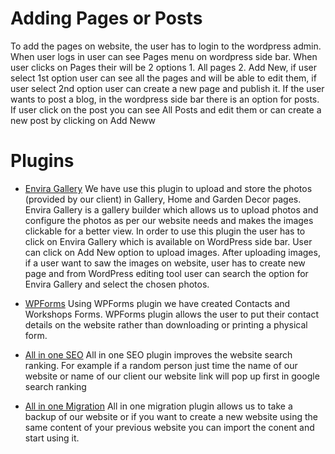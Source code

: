 # Adding Pages or Posts

To add the pages on website, the user has to login to the wordpress admin. When user logs in user can see Pages menu on wordpress side bar. When user clicks on Pages their will be 2 options 1. All pages 2. Add New, if user select 1st option user can see all the pages and will be able to edit them, if user select 2nd option user can create a new page and publish it. 
If the user wants to post a blog, in the wordpress side bar there is an option for posts. If user click on the post you can see All Posts and edit them or can create a new post by clicking on Add Neww

# Plugins
* [Envira Gallery](https://enviragallery.com/)
We have use this plugin to upload and store the photos (provided by our client) in Gallery, Home and Garden Decor pages. Envira Gallery is a gallery builder which allows us to upload photos and configure the photos as per our website needs and makes the images clickable for a better view.
In order to use this plugin the user has to click on Envira Gallery which is available on WordPress side bar. User can click on Add New option to upload images. After uploading images, if a user want to saw the images on website, user has to create new page and from WordPress editing tool user can search the option for Envira Gallery and select the chosen photos.

* [WPForms](https://wpforms.com/)
Using WPForms plugin we have created Contacts and Workshops Forms. WPForms plugin allows the user to put their contact details on the website rather than downloading or printing a physical form.

* [All in one SEO](https://aioseo.com/)
All in one SEO plugin improves the website search ranking. For example if a random person just time the name of our website or name of our client our website link will pop up first in google search ranking 

* [All in one Migration](https://wordpress.org/plugins/all-in-one-wp-migration/)
All in one migration plugin allows us to take a backup of our website or if you want to create a new website using the same content of your previous website you can import the conent and start using it.
